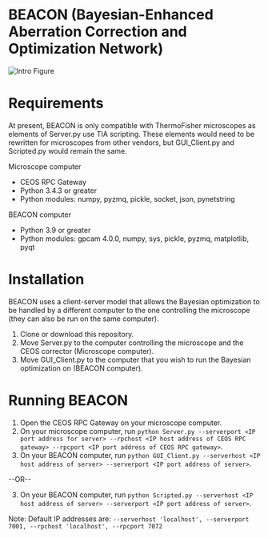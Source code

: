 # BEACON (Bayesian-Enhanced Aberration Correction and Optimization Network)

![Intro Figure](https://github.com/user-attachments/assets/a95c1fe3-f906-45b1-90ea-ab05471ab26d)

# Requirements
At present, BEACON is only compatible with ThermoFisher microscopes as elements of Server.py use TIA scripting. These elements would need to be rewritten for microscopes from other vendors, but GUI_Client.py and Scripted.py would remain the same.

Microscope computer
- CEOS RPC Gateway
- Python 3.4.3 or greater
- Python modules: numpy, pyzmq, pickle, socket, json, pynetstring

BEACON computer
- Python 3.9 or greater
- Python modules: gpcam 4.0.0, numpy, sys, pickle, pyzmq, matplotlib, pyqt

# Installation
BEACON uses a client-server model that allows the Bayesian optimization to be handled by a different computer to the one controlling the microscope (they can also be run on the same computer).

1) Clone or download this repository.
2) Move Server.py to the computer controlling the microscope and the CEOS corrector (Microscope computer).
3) Move GUI_Client.py to the computer that you wish to run the Bayesian optimization on (BEACON computer).

# Running BEACON
1) Open the CEOS RPC Gateway on your microscope computer.
2) On your microscope computer, run `python Server.py --serverport <IP port address for server> --rpchost <IP host address of CEOS RPC gateway> --rpcport <IP port address of CEOS RPC gateway>`.
3) On your BEACON computer, run `python GUI_Client.py --serverhost <IP host address of server> --serverport <IP port address of server>`.

--OR--

3) On your BEACON computer, run `python Scripted.py --serverhost <IP host address of server> --serverport <IP port address of server>`.


Note: Default IP addresses are: `--serverhost 'localhost', --serverport 7001, --rpchost 'localhost', --rpcport 7072`
